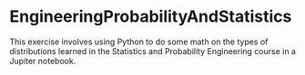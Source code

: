 # EngineeringProbabilityAndStatistics
This exercise involves using Python to do some math on the types of distributions learned in the Statistics and Probability Engineering course in a Jupiter notebook.
